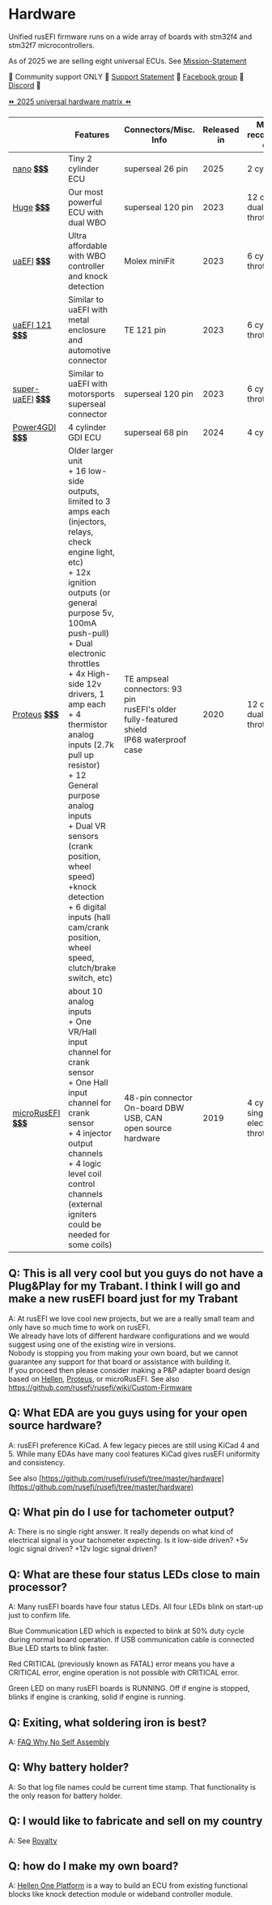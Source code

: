 # Hardware

Unified rusEFI firmware runs on a wide array of boards with stm32f4 and stm32f7 microcontrollers.

As of 2025 we are selling eight universal ECUs. See [Mission-Statement](Mission-Statement)

🔴 Community support ONLY 🔴 [Support Statement](https://github.com/rusefi/rusefi/wiki/Support) 🔴 [Facebook group](https://www.facebook.com/groups/rusEfi) 🔴 [Discord](https://github.com/rusefi/rusefi/wiki/Discord) 🔴

[⏩ 2025 universal hardware matrix ⏪](https://docs.google.com/spreadsheets/d/1HJYltK4RPDa0RIg4GWNU_2hYVAgdOU0GPiVdebtVTzo)

|                                                                                                                             | Features                                                                                                                                                                                                                                                                                                                                                                                                                                                                                                                         | Connectors/Misc. Info                                                                           | Released in | Maximum recommended engine             |
|-----------------------------------------------------------------------------------------------------------------------------|----------------------------------------------------------------------------------------------------------------------------------------------------------------------------------------------------------------------------------------------------------------------------------------------------------------------------------------------------------------------------------------------------------------------------------------------------------------------------------------------------------------------------------|-------------------------------------------------------------------------------------------------|-------------|----------------------------------------|
| [nano](nano) [💲💲💲](https://www.shop.rusefi.com/shop/p/nano)                                                              | Tiny 2 cylinder ECU                                                                                                                                                                                                                                                                                                                                                                                                                                                                                                              | superseal 26 pin                                                                                | 2025        | 2 cylinder                             |
| [Huge](rusEFI-Huge) [💲💲💲](https://www.shop.rusefi.com/shop/p/rusefi-huge)                                                | Our most powerful ECU with dual WBO                                                                                                                                                                                                                                                                                                                                                                                                                                                                                              | superseal 120 pin                                                                               | 2023        | 12 cylinder, dual electronic throttles |
| [uaEFI](uaEFI) [💲💲💲](https://www.shop.rusefi.com/shop/p/uaefi-ultra-affordable-efi)                                      | Ultra affordable with WBO controller and knock detection                                                                                                                                                                                                                                                                                                                                                                                                                                                                         | Molex miniFit                                                                                   | 2023        | 6 cylinder dual throttle body          |
| [uaEFI 121](uaefi121) [💲💲💲](https://www.shop.rusefi.com/shop/p/uaefi121)                                                 | Similar to uaEFI with metal enclosure and automotive connector                                                                                                                                                                                                                                                                                                                                                                                                                                                                   | TE 121 pin                                                                                      | 2023        | 6 cylinder dual throttle body          |
| [super-uaEFI](super-uaEFI) [💲💲💲](https://www.shop.rusefi.com/shop/p/super-uaefi)                                         | Similar to uaEFI with motorsports superseal connector                                                                                                                                                                                                                                                                                                                                                                                                                                                                            | superseal 120 pin                                                                               | 2023        | 6 cylinder dual throttle body          |
| [Power4GDI](Power4GDI) [💲💲💲](https://www.shop.rusefi.com/shop/p/gdi4ecu)                                                 | 4 cylinder GDI ECU                                                                                                                                                                                                                                                                                                                                                                                                                                                                                                               | superseal 68 pin                                                                                 | 2024        | 4 cylinder GDI                         |
| [Proteus](Proteus-Manual) [💲💲💲](https://www.shop.rusefi.com/shop/p/spring-blade-cyy7n)                                   | Older larger unit<br/>+ 16 low-side outputs, limited to 3 amps each (injectors, relays, check engine light, etc)<br/>+ 12x ignition outputs (or general purpose 5v, 100mA push-pull)<br/>+ Dual electronic throttles<br/>+ 4x High-side 12v drivers, 1 amp each<br/>+ 4 thermistor analog inputs (2.7k pull up resistor)<br/>+ 12 General purpose analog inputs<br/>+ Dual VR sensors (crank position, wheel speed)<br/>+knock detection<br/>+ 6 digital inputs (hall cam/crank position, wheel speed, clutch/brake switch, etc) | TE ampseal connectors: 93 pin<br/>rusEFI's older fully-featured shield<br/>IP68 waterproof case | 2020        | 12 cylinder, dual electronic throttles |
| [microRusEFI](microRusEFI-Manual) [💲💲💲](https://www.shop.rusefi.com/shop/p/microrusefi-assembled-ecu-development-module) | about 10 analog inputs<br/>+ One VR/Hall input channel for crank sensor<br/>+ One Hall input channel for crank sensor<br/>+ 4 injector output channels<br/>+ 4 logic level coil control channels (external igniters could be needed for some coils)                                                                                                                                                                                                                                                                            | 48-pin connector<br/>On-board DBW<br/>USB, CAN<br/>open source hardware                         | 2019        | 4 cylinder, single electronic throttle |

## Q: This is all very cool but you guys do not have a Plug&Play for my Trabant. I think I will go and make a new rusEFI board just for my Trabant

A: At rusEFI we love cool new projects, but we are a really small team and only have so much time to work on rusEFI.  
We already have lots of different hardware configurations and we would suggest using one of the existing wire in versions.  
Nobody is stopping you from making your own board, but we cannot guarantee any support for that board or assistance with building it.  
If you proceed then please consider making a P&P adapter board design based on [Hellen](Hellen-One-Platform), [Proteus](https://github.com/mck1117/proteus/), or microRusEFI. See also https://github.com/rusefi/rusefi/wiki/Custom-Firmware

## Q: What EDA are you guys using for your open source hardware?

A: rusEFI preference KiCad. A few legacy pieces are still using KiCad 4 and 5. While many EDAs have many cool features KiCad gives rusEFI uniformity and consistency.

See also [https://github.com/rusefi/rusefi/tree/master/hardware](https://github.com/rusefi/rusefi/tree/master/hardware)

## Q: What pin do I use for tachometer output?

A: There is no single right answer. It really depends on what kind of electrical signal is your tachometer expecting. Is it low-side driven? +5v logic signal driven? +12v logic signal driven?

## Q: What are these four status LEDs close to main processor?

A: Many rusEFI boards have four status LEDs. All four LEDs blink on start-up just to confirm life.

Blue Communication LED which is expected to blink at 50% duty cycle during normal board operation.
If USB communication cable is connected Blue LED starts to blink faster.

Red CRITICAL (previously known as FATAL) error means you have a CRITICAL error, engine operation is not possible with CRITICAL error.

Green LED on many rusEFI boards is RUNNING. Off if engine is stopped, blinks if engine is cranking, solid if engine is running.

## Q: Exiting, what soldering iron is best?

A: [FAQ Why No Self Assembly](FAQ-Why-No-Self-Assembly)

## Q: Why battery holder?

A: So that log file names could be current time stamp. That functionality is the only reason for battery holder.

## Q: I would like to fabricate and sell on my country

A: See [Royalty](Royalty)

## Q: how do I make my own board?

A: [Hellen One Platform](Hellen-One-Platform) is a way to build an ECU from existing functional blocks like knock detection module or wideband controller module.
